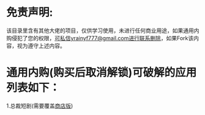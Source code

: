 # 免责声明:
该目录里含有其他大佬的项目，仅供学习使用，未进行任何商业用途，如果通用内购侵犯了您的权限，可私信yrainyf777@gmail.com进行联系删除，如果Fork该内容，视为遵守上述内容。
# 通用内购(购买后取消解锁)可破解的应用列表如下：
1.总裁短剧(需要覆盖[商店版](https://apps.apple.com/app/https://apps.apple.com/cn/app/id6523420381))
